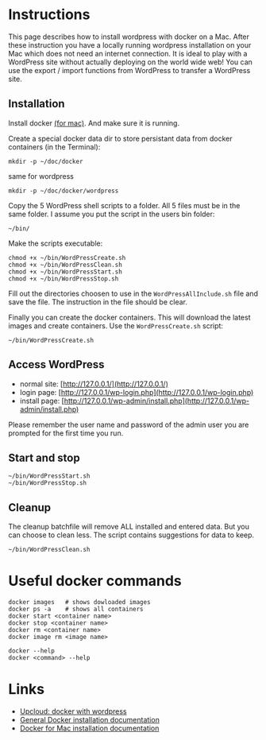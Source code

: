 # Instructions

This page describes how to install wordpress with docker on a Mac. After these instruction you have a locally running wordpress installation on your Mac which does not need an internet connection. It is ideal to play with a WordPress site without actually deploying on the world wide web! You can use the export / import functions from WordPress to transfer a WordPress site. 

## Installation
Install docker [(for mac)](https://docs.docker.com/docker-for-mac/install/). And make sure it is running.

Create a special docker data dir to store persistant data from docker containers (in the Terminal):

    mkdir -p ~/doc/docker

same for wordpress

    mkdir -p ~/doc/docker/wordpress

Copy the 5 WordPress shell scripts to a folder. All 5 files must be in the same folder. I assume you put the script in the users bin folder:

    ~/bin/ 

Make the scripts executable:

    chmod +x ~/bin/WordPressCreate.sh
    chmod +x ~/bin/WordPressClean.sh
    chmod +x ~/bin/WordPressStart.sh
    chmod +x ~/bin/WordPressStop.sh

Fill out the directories choosen to use in the `WordPressAllInclude.sh` file and save the file. The instruction in the file should be clear.

Finally you can create the docker containers. This will download the latest images and create containers. Use the `WordPressCreate.sh` script:

    ~/bin/WordPressCreate.sh

## Access WordPress

- normal site: [http://127.0.0.1/](http://127.0.0.1/) 
- login page: [http://127.0.0.1/wp-login.php](http://127.0.0.1/wp-login.php) 
- install page: [http://127.0.0.1/wp-admin/install.php](http://127.0.0.1/wp-admin/install.php)

Please remember the user name and password of the admin user you are prompted for the first time you run. 

## Start and stop

    ~/bin/WordPressStart.sh
    ~/bin/WordPressStop.sh

## Cleanup

The cleanup batchfile will remove ALL installed and entered data. But you can choose to clean less. The script contains suggestions for data to keep.

    ~/bin/WordPressClean.sh

# Useful docker commands

    docker images   # shows dowloaded images
    docker ps -a    # shows all containers   
    docker start <container name>
    docker stop <container name>
    docker rm <container name>
    docker image rm <image name>

    docker --help
    docker <command> --help

# Links

- [Upcloud: docker with wordpress](https://www.upcloud.com/support/wordpress-with-docker/)
- [General Docker installation documentation](https://docs.docker.com/engine/installation/)
- [Docker for Mac installation documentation](https://docs.docker.com/docker-for-mac/install/)
